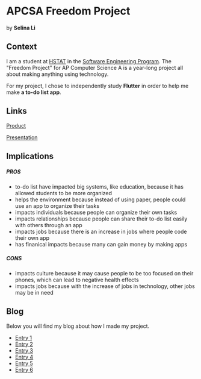 # APCSA Freedom Project
by **Selina Li**

## Context
I am a student at [HSTAT](https://www.hstat.org/) in the [Software Engineering Program](https://hstatsep.github.io/). The "Freedom Project" for AP Computer Science A is a year-long project all about making anything using technology.

For my project, I chose to independently study **Flutter** in order to help me make **a to-do list app**.

## Links

[Product]()

[Presentation]()

## Implications
##### PROS
* to-do list have impacted big systems, like education, because it has allowed students to be more organized
* helps the environment because instead of using paper, people could use an app to organize their tasks
* impacts individuals because people can organize their own tasks
* impacts relationships because people can share their to-do list easily with others through an app
* impacts jobs because there is an increase in jobs where people code their own app
* has finanical impacts because many can gain money by making apps

##### CONS
* impacts culture because it may cause people to be too focused on their phones, which can lead to negative health effects
* impacts jobs because with the increase of jobs in technology, other jobs may be in need


## Blog
Below you will find my blog about how I made my project.

* [Entry 1](blog/entry01.md)
* [Entry 2](blog/entry02.md)
* [Entry 3](blog/entry03.md)
* [Entry 4](blog/entry04.md)
* [Entry 5](blog/entry05.md)
* [Entry 6](blog/entry06.md)
